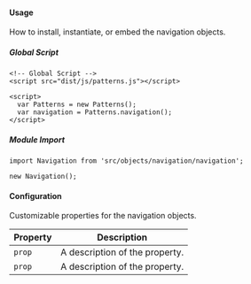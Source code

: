 #### Usage

How to install, instantiate, or embed the navigation objects.

##### Global Script

    <!-- Global Script -->
    <script src="dist/js/patterns.js"></script>

    <script>
      var Patterns = new Patterns();
      var navigation = Patterns.navigation();
    </script>

##### Module Import

    import Navigation from 'src/objects/navigation/navigation';

    new Navigation();

#### Configuration

Customizable properties for the navigation objects.

Property | Description
---------|-
`prop`   | A description of the property.
`prop`   | A description of the property.
